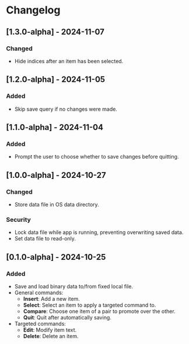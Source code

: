 # Changelog

## [1.3.0-alpha] - 2024-11-07

### Changed
- Hide indices after an item has been selected.

## [1.2.0-alpha] - 2024-11-05

### Added
- Skip save query if no changes were made.

## [1.1.0-alpha] - 2024-11-04

### Added
- Prompt the user to choose whether to save changes before quitting.

## [1.0.0-alpha] - 2024-10-27

### Changed
- Store data file in OS data directory.

### Security
- Lock data file while app is running, preventing overwriting saved data.
- Set data file to read-only.

## [0.1.0-alpha] - 2024-10-25

### Added
- Save and load binary data to/from fixed local file.
- General commands:
  - **Insert**: Add a new item.
  - **Select**: Select an item to apply a targeted command to.
  - **Compare**: Choose one item of a pair to promote over the other.
  - **Quit**: Quit after automatically saving.
- Targeted commands:
  - **Edit**: Modify item text.
  - **Delete**: Delete an item.

